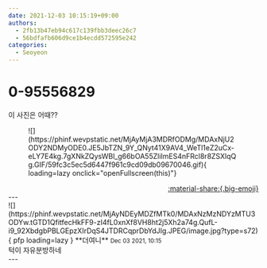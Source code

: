 ```yaml
---
date: 2021-12-03 10:15:19+09:00
authors:
  - 2fb13b47eb94c617c139fbb3deec26c7
  - 56bdfafb606d9ce1b4ecdd572595e242
categories:
  - Seoyeon
---
```


# 0-95556829

<div class="post-container" markdown="1">
<div class="content-container md-sidebar__scrollwrap" markdown="1">

이 사진은 어때??
<figure markdown="1">
![](https://phinf.wevpstatic.net/MjAyMjA3MDRfODMg/MDAxNjU2ODY2NDMyODE0.JE5JbTZN_9Y_QNyt41X9AV4_WeTl1eZ2uCx-eLY7E4kg.7gXNkZQysWBl_g66bOA55ZliImES4nFRcl8r8ZSXlqQg.GIF/59fc3c5ec5d6447f961c9cd09db09670046.gif){ loading=lazy onclick="openFullscreen(this)"}
</figure>


</div>
</div>

<div style="text-align: right;" markdown="1">
<a href="https://weverse.io/fromis9/fanpost/0-95556829" style="text-align: right;">:material-share:{.big-emoji}</a>
</div>
---

<div class="comments-container md-sidebar__scrollwrap" markdown="1">
<div class="comment" markdown="1">
<div class='id-container' markdown="1">
![](https://phinf.wevpstatic.net/MjAyNDEyMDZfMTk0/MDAxNzMzNDYzMTU3ODYw.tGTD1QfitfecHkFF9-zI4fL0xnXf8VH8ht2j5Xh2a74g.QufL-i9_92XbdgbPBLGEpzXIrDqS4JTDRCqprDbYdJIg.JPEG/image.jpg?type=s72){ pfp loading=lazy }
**<span class="artist">더여니</span>** <small>Dec 03 2021, 10:15</small><br>
</div>
<div class='comment-body' markdown="1">
턱이 자유분방하네
</div>
</div>
</div>
---
